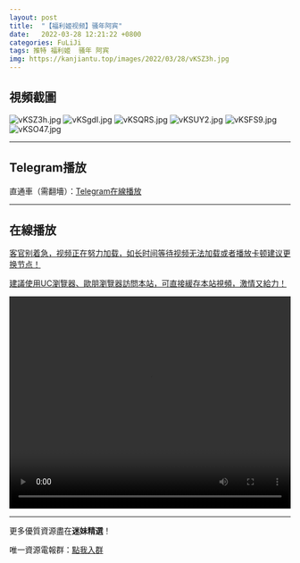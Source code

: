 ```yaml
---
layout: post
title:  "【福利姬视频】骚年阿宾"
date:   2022-03-28 12:21:22 +0800
categories: FuLiJi
tags: 推特 福利姬  骚年 阿宾
img: https://kanjiantu.top/images/2022/03/28/vKSZ3h.jpg
---
```



## 視頻截圖

![vKSZ3h.jpg](https://kanjiantu.top/images/2022/03/28/vKSZ3h.jpg)
![vKSgdI.jpg](https://kanjiantu.top/images/2022/03/28/vKSgdI.jpg)
![vKSQRS.jpg](https://kanjiantu.top/images/2022/03/28/vKSQRS.jpg)
![vKSUY2.jpg](https://kanjiantu.top/images/2022/03/28/vKSUY2.jpg)
![vKSFS9.jpg](https://kanjiantu.top/images/2022/03/28/vKSFS9.jpg)
![vKSO47.jpg](https://kanjiantu.top/images/2022/03/28/vKSO47.jpg)

* * *
## Telegram播放

直通車（需翻墻）：[Telegram在線播放](https://t.me/mimeijingxuan/278)

* * *
## 在線播放
<u>客官别着急，视频正在努力加载，如长时间等待视频无法加载或者播放卡顿建议更换节点！</u>

<u>建議使用UC瀏覽器、歐朋瀏覽器訪問本站，可直接緩存本站視頻，激情又給力！</u>
<center><video src="https://cdn.publer.io/uploads/videos/623f21b6db279761fe398535/b8b482a092da171b02e82a10a1379794.mp4" width="100%" height="380px" controls="controls"></video></center>


* * *
更多優質資源盡在**迷妹精選**！

唯一資源電報群：[點我入群](https://t.me/mimeijingxuan)


